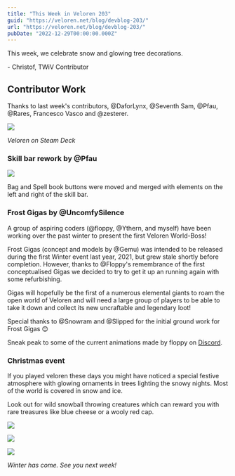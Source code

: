 ```yaml
---
title: "This Week in Veloren 203"
guid: "https://veloren.net/blog/devblog-203/"
url: "https://veloren.net/blog/devblog-203/"
pubDate: "2022-12-29T00:00:00.000Z"
---
```


This week, we celebrate snow and glowing tree decorations.

\- Christof, TWiV Contributor

## Contributor Work

Thanks to last week's contributors, @DaforLynx, @Seventh Sam, @Pfau, @Rares, Francesco Vasco and @zesterer.

![](https://s3.eu-central-2.wasabisys.com/veloren-blog/cdn/523568428905398283/1058030942754721893/IMG_20221229_153300.jpg)

_Veloren on Steam Deck_

### Skill bar rework by @Pfau

![](https://s3.eu-central-2.wasabisys.com/veloren-blog/cdn/1055502114928984116/1055524555894034602/image.png)

Bag and Spell book buttons were moved and merged with elements on the left and right of the skill bar.

### Frost Gigas by @UncomfySilence

A group of aspiring coders (@floppy, @Ythern, and myself) have been working over the past winter to present the first Veloren World-Boss!

Frost Gigas (concept and models by @Gemu) was intended to be released during the first Winter event last year, 2021, but grew stale shortly before completion. However, thanks to @Floppy's remembrance of the first conceptualised Gigas we decided to try to get it up an running again with some refurbishing.

Gigas will hopefully be the first of a numerous elemental giants to roam the open world of Veloren and will need a large group of players to be able to take it down and collect its new uncraftable and legendary loot!

Special thanks to @Snowram and @Slipped for the initial ground work for Frost Gigas 😊

Sneak peak to some of the current animations made by floppy on [Discord](https://discord.com/channels/449602562165833758/1042526569639456888/1055255850022871140).

### Christmas event

If you played veloren these days you might have noticed a special festive atmosphere with glowing ornaments in trees lighting the snowy nights. Most of the world is covered in snow and ice.

Look out for wild snowball throwing creatures which can reward you with rare treasures like blue cheese or a wooly red cap.

![](https://s3.eu-central-2.wasabisys.com/veloren-blog/cdn/523568428905398283/1056711725606502430/image.png)

![](https://s3.eu-central-2.wasabisys.com/veloren-blog/cdn/634860358623821835/1055224046675050536/screenshot_1671655137713.png)

![](https://s3.eu-central-2.wasabisys.com/veloren-blog/cdn/634860358623821835/1055136624624803940/image.png)

_Winter has come. See you next week!_
